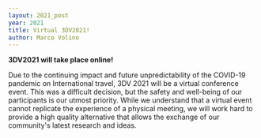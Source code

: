 ```yaml
---
layout: 2021_post
year: 2021
title: Virtual 3DV2021!
author: Marco Volino
---
```


**3DV2021 will take place online!**

Due to the continuing impact and future unpredictability of the COVID-19 pandemic on International travel, 3DV 2021 will be a virtual conference event. This was a difficult  decision, but the safety and well-being of our participants is our utmost priority.  While we understand that a virtual event cannot replicate the experience of a physical meeting, we will work hard to provide a high quality alternative that allows the exchange of our community's latest research and ideas.
